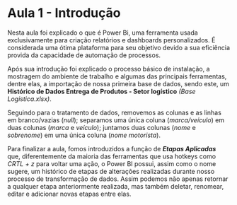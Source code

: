 # Aula 1 - Introdução

Nesta aula foi explicado o que é Power Bi, uma ferramenta usada exclusivamente para criação relatórios e dashboards personalizados. É considerada uma ótima plataforma para seu objetivo devido a sua eficiência provida da capacidade de automação de processos.

Após sua introdução foi explicado o processo básico de instalação, a mostragem do ambiente de trabalho e algumas das principais ferramentas, dentre elas, a importação de nossa primeira base de dados, sendo este, um **Histórico de Dados Entrega de Produtos - Setor logístico** *(Base Logistica.xlsx)*.

Seguindo para o tratamento de dados, removemos as colunas e as linhas em branco/vazias (*null*); separamos uma única coluna (*marca/veículo*) em duas colunas (*marca* e *veículo*); juntamos duas colunas (*nome* e *sobrenome*) em uma única coluna (*nome motorista*).

Para finalizar a aula, fomos introduzidos a função de ***Etapas Aplicadas*** que, diferentemente da maioria das ferramentas que usa hotkeys como *CRTL + z* para voltar uma ação, o Power BI possui, assim como o nome sugere, um histórico de etapas de alterações realizadas durante nosso processo de transformação de dados. Assim podemos não apenas retornar a qualquer etapa anteriormente realizada, mas também deletar, renomear, editar e adicionar novas etapas entre elas.
